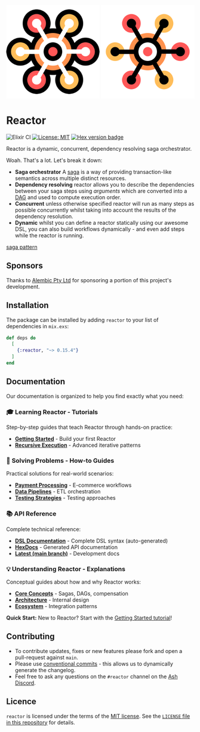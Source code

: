 <img src="https://github.com/ash-project/reactor/blob/main/logos/reactor-logo-light-small.png?raw=true#gh-light-mode-only" alt="Logo Light" width="250">
<img src="https://github.com/ash-project/reactor/blob/main/logos/reactor-logo-dark-small.png?raw=true#gh-dark-mode-only" alt="Logo Dark" width="250">

# Reactor

![Elixir CI](https://github.com/ash-project/reactor/actions/workflows/elixir.yml/badge.svg)
[![License: MIT](https://img.shields.io/badge/License-MIT-yellow.svg)](https://opensource.org/licenses/MIT)
[![Hex version badge](https://img.shields.io/hexpm/v/reactor.svg)](https://hex.pm/packages/reactor)

Reactor is a dynamic, concurrent, dependency resolving saga orchestrator.

Woah. That's a lot. Let's break it down:

- **Saga orchestrator** A [saga][saga pattern] is a way of providing
  transaction-like semantics across multiple distinct resources.
- **Dependency resolving** reactor allows you to describe the dependencies
  between your saga steps using _arguments_ which are converted into a
  [DAG][dag] and used to compute execution order.
- **Concurrent** unless otherwise specified reactor will run as many steps as
  possible concurrently whilst taking into account the results of the dependency
  resolution.
- **Dynamic** whilst you can define a reactor statically using our awesome DSL,
  you can also build workflows dynamically - and even add steps while the
  reactor is running.

[saga pattern](https://learn.microsoft.com/en-us/azure/architecture/reference-architectures/saga/saga)

## Sponsors

Thanks to [Alembic Pty Ltd](https://alembic.com.au/) for sponsoring a portion of
this project's development.

## Installation

The package can be installed by adding `reactor` to your list of dependencies in `mix.exs`:

```elixir
def deps do
  [
    {:reactor, "~> 0.15.4"}
  ]
end
```

## Documentation

Our documentation is organized to help you find exactly what you need:

### 🎓 **Learning Reactor** - Tutorials
Step-by-step guides that teach Reactor through hands-on practice:
- **[Getting Started](documentation/tutorials/01-getting-started.md)** - Build your first Reactor
- **[Recursive Execution](documentation/tutorials/05-recursive-execution.md)** - Advanced iterative patterns

### 🔧 **Solving Problems** - How-to Guides
Practical solutions for real-world scenarios:
- **[Payment Processing](documentation/how-to/payment-processing.md)** - E-commerce workflows
- **[Data Pipelines](documentation/how-to/data-pipelines.md)** - ETL orchestration
- **[Testing Strategies](documentation/how-to/testing-strategies.md)** - Testing approaches

### 📚 **API Reference**
Complete technical reference:
- **[DSL Documentation](documentation/dsls/DSL-Reactor.md)** - Complete DSL syntax (auto-generated)
- **[HexDocs](https://hexdocs.pm/reactor)** - Generated API documentation
- **[Latest (main branch)](https://ash-project.github.io/reactor)** - Development docs

### 💡 **Understanding Reactor** - Explanations
Conceptual guides about how and why Reactor works:
- **[Core Concepts](documentation/explanation/concepts.md)** - Sagas, DAGs, compensation
- **[Architecture](documentation/explanation/architecture.md)** - Internal design
- **[Ecosystem](documentation/explanation/ecosystem.md)** - Integration patterns

**Quick Start:** New to Reactor? Start with the [Getting Started tutorial](documentation/tutorials/01-getting-started.md)!

## Contributing

- To contribute updates, fixes or new features please fork and open a
  pull-request against `main`.
- Please use [conventional
  commits](https://www.conventionalcommits.org/en/v1.0.0/) - this allows us to
  dynamically generate the changelog.
- Feel free to ask any questions on the `#reactor` channel on the [Ash
  Discord](https://discord.gg/D7FNG2q).

## Licence

`reactor` is licensed under the terms of the [MIT
license](https://opensource.org/licenses/MIT). See the [`LICENSE` file in this
repository](https://github.com/ash-project/reactor/blob/main/LICENSE)
for details.

[saga pattern]: https://learn.microsoft.com/en-us/azure/architecture/reference-architectures/saga/saga
[dag]: https://en.wikipedia.org/wiki/Directed_acyclic_graph

